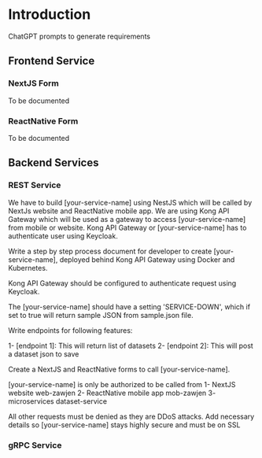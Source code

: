 # Introduction

ChatGPT prompts to generate requirements

## Frontend Service

### NextJS Form
To be documented

### ReactNative Form
To be documented

## Backend Services

### REST Service
We have to build [your-service-name] using NestJS which will be called by NextJs website and ReactNative mobile app. We are using Kong API Gateway which will be used as a gateway to access [your-service-name] from mobile or website. Kong API Gateway or [your-service-name] has to authenticate user using Keycloak.

Write a step by step process document for developer to create [your-service-name], deployed behind Kong API Gateway using Docker and Kubernetes.

Kong API Gateway should be configured to authenticate request using Keycloak.

The [your-service-name] should have a setting 'SERVICE-DOWN', which if set to true will return sample JSON from sample.json file.

Write endpoints for following features:

1- [endpoint 1]: This will return list of datasets
2- [endpoint 2]: This will post a dataset json to save

Create a NextJS and ReactNative forms to call [your-service-name].

[your-service-name] is only be authorized to be called from
1- NextJS website web-zawjen 
2- ReactNative mobile app mob-zawjen 
3- microservices dataset-service 

All other requests must be denied as they are DDoS attacks. 
Add necessary details so [your-service-name] stays highly secure and must be on SSL 

### gRPC Service
